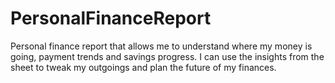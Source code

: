 # PersonalFinanceReport
Personal finance report that allows me to understand where my money is going, payment trends and savings progress. I can use the insights from the sheet to tweak my outgoings and plan the future of my finances. 
